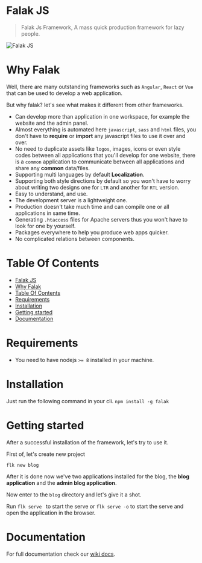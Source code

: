 # Falak JS
> Falak Js Framework, A mass quick production framework for lazy people.

![Falak JS](https://mentoor.io/falak/intro-black.jpg)

# Why Falak
Well, there are many outstanding frameworks such as `Angular`, `React` or `Vue` that can be used to develop a web application.

But why falak? let's see what makes it different from other frameworks.

- Can develop more than application in one workspace, for example the website and the admin panel.
- Almost everything is automated here `javascript`, `sass` and `html` files, you don't have to **require** or **import** any javascript files to use it over and over.
- No need to duplicate assets like `logos`, images, icons or even style codes between all applications that you'll develop for one website, there is a `common` application to communicate between all applications and share any **common** data/files.
- Supporting multi languages by default **Localization**. 
- Supporting both style directions by default so you won't have to worry about writing two designs one for `LTR` and another for `RTL` version.  
- Easy to understand, and use.
- The development server is a lightweight one.
- Production doesn't take much time and can compile one or all applications in same time.
- Generating `.htaccess` files for Apache servers thus you won't have to look for one by yourself.  
- Packages everywhere to help you produce web apps quicker.
- No complicated relations between components.

# Table Of Contents
- [Falak JS](#Falak-JS)
- [Why Falak](#Why-Falak)
- [Table Of Contents](#Table-Of-Contents)
- [Requirements](#Requirements)
- [Installation](#Installation)
- [Getting started](#Getting-started)
- [Documentation](#Documentation)

# Requirements
- You need to have nodejs `>= 8` installed in your machine.

# Installation
Just run the following command in your cli.
`npm install -g falak`

# Getting started
After a successful installation of the framework, let's try to use it.

First of, let's create new project

`flk new blog`

After it is done now we've two applications installed for the blog, the **blog application** and the **admin blog application**.

Now enter to the `blog` directory and let's give it a shot.

Run `flk serve ` to start the serve or `flk serve -o` to start the serve and open the application in the browser.

# Documentation

For full documentation check our [wiki docs](https://github.com/falakjs/falak/wiki).